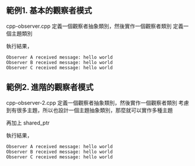 

## 範例1. 基本的觀察者模式
cpp-observer.cpp
定義一個觀察者抽象類別，然後實作一個觀察者類別
定義一個主題類別

執行結果，  
```
Observer A received message: hello world
Observer B received message: hello world
Observer C received message: hello world
```

## 範例2. 進階的觀察者模式
cpp-observer-2.cpp
定義一個觀察者抽象類別，然後實作一個觀察者類別
考慮到有很多主題，所以也設計一個主題抽象類別，那麼就可以實作多種主題

再加上 shared_ptr

執行結果，  
```
Observer A received message: hello world
Observer B received message: hello world
Observer C received message: hello world
```